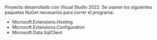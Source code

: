 Proyecto desarrollado con VIsual Studio 2022.
Se usaron los siguientes paquetes NuGet necesarios para correr el programa:
  - Microsoft.Extensions.Hosting
  - Microsoft.Extensions.Configuration
  - Microsoft.Data.SqlClient
